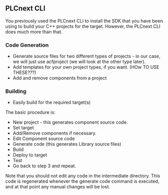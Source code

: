 ## PLCnext CLI

You previously used the PLCnext CLI to install the SDK that you have been using to build your C++ projects for the target. However, the PLCnext CLI does much more than that.

### Code Generation

- Generate source files for two different types of projects - in our case, we will just use acfproject (we will look at the other type later).
- Add templates for your own project types, if you want. (HOw TO USE THESE???)
- Add and remove components from a project

### Building

- Easily build for the required target(s)

The basic procedure is:

- New project - this generates component source code.
- Set target
- Add/Remove components if necessary.
- Edit Component source code
- Generate code (this generates Library source files)
- Build
- Deploy to target
- Test
- Go back to step 3 and repeat.

Note that you should not edit any code in the intermediate directory. This code is regenerated whenever the generate code command is executed, and at that point any manual changes will be lost.
